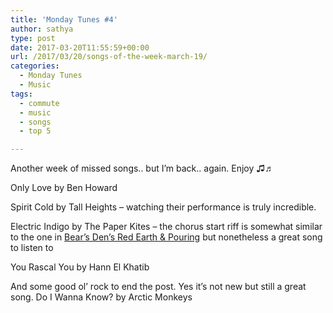 ```yaml
---
title: 'Monday Tunes #4'
author: sathya
type: post
date: 2017-03-20T11:55:59+00:00
url: /2017/03/20/songs-of-the-week-march-19/
categories:
  - Monday Tunes
  - Music
tags:
  - commute
  - music
  - songs
  - top 5

---
```

Another week of missed songs.. but I&#8217;m back.. again. Enjoy ♫♬

<!--more-->

Only Love by Ben Howard



Spirit Cold by Tall Heights &#8211; watching their performance is truly incredible.



Electric Indigo by The Paper Kites &#8211; the chorus start riff is somewhat similar to the one in <a href="https://sathyabh.at/2017/02/11/songs-for-the-week-feb-12/" target="_blank">Bear&#8217;s Den&#8217;s Red Earth & Pouring</a> but nonetheless a great song to listen to



You Rascal You by Hann El Khatib



And some good ol&#8217; rock to end the post. Yes it&#8217;s not new but still a great song. Do I Wanna Know? by Arctic Monkeys